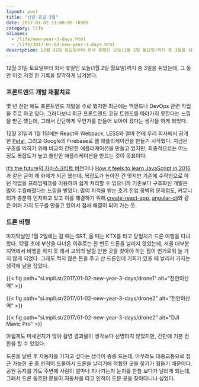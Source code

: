 ```yaml
---
layout: post
title: "신년 휴일 3일"
date: 2017-01-02 21:00:00 +0900
category: life
aliases:
  - /life/new-year-3-days.html
  - /life/2017-01-02-new-year-3-days.html
description: 12월 31일 토요일부터 회사 휴일인 오늘(1월 2일 월요일)까지 총 3일을 쉬었는데, 그 동안 이것 저것 한 기록을 짤막하게 남겨본다.
---
```


12월 31일 토요일부터 회사 휴일인 오늘(1월 2일 월요일)까지 총 3일을 쉬었는데, 그 동안 이것 저것 한 기록을 짤막하게 남겨본다.

### 프론트엔드 개발 재활치료

몇 년 전만 해도 프론트엔드 개발을 주로 했지만 최근에는 백엔드나 DevOps 관련 작업을 주로 하고 있다. 그러다보니 최근 프론트엔드 코딩 트렌드를 따라가지 못한다는 느낌을 받곤 했는데, 그래서 간단하게 무언가를 만들어 보아야 겠다는 생각을 하게 되었다.

12월 31일과 1월 1일에는 React와 Webpack, LESS와 얼마 전에 우리 회사에서 공개한 [Petal][1], 그리고 Google의 Firebase로 웹 애플리케이션을 만들기 시작했다. 지금은 구조를 익히기 위해 비교적 간단한 애플리케이션을 만들고 있지만, 최종적으로는 어느 정도 복잡도가 높고 쓸만한 애플리케이션을 만드는 것이 목표이다.

[It’s the future의 자바스크립트 버전][2]이나 [How it feels to learn JavaScript in 2016][3]과 같은 글이 꽤 화제가 되곤 했는데, 복잡도가 높아진 건 맞지만 기존에 수작업으로 하던 작업을 프레임워크를 이용하여 쉽게 처리할 수 있으니까 기존보다 구조화된 개발은 많이 수월해졌다는 느낌을 받았다. 많이 지적을 받는 초기 진입 장벽의 문제점도, 커뮤니티가 충분히 인지하고 있고 이를 해결하기 위해 [create-react-app][4], [angular-cli][5]와 같은 여러 가지 도구를 만들고 있어서 점차 해결이 되어 가는 듯.


### 드론 비행

마지막날인 1월 2일에는 갈 때는 SRT, 올 때는 KTX를 타고 당일치기 드론 여행을 다녀왔다. 12월 초에 부산을 다녀온 이후로는 한 번도 드론을 날리지 않았는데, 서울 대부분 지역에서 비행을 하지 못 해서 교외의 날릴 만한 곳을 찾아야 하는 점이 번거로워 늘 가지 않게 되었다. 그래도 적지 않은 돈을 주고 산 드론인데 기회가 있을 때 날리러 가자는 생각에 날을 잡았다.

{{< fig path="si.mpli.st/2017/01-02-new-year-3-days/drone1" alt="천안아산역" >}}

{{< fig path="si.mpli.st/2017/01-02-new-year-3-days/drone2" alt="천안아산역" >}}

{{< fig path="si.mpli.st/2017/01-02-new-year-3-days/drone2" alt="DJI Mavic Pro" >}}

아쉽게도 미세먼지가 많아 촬영 결과물이 생각보다 선명하지 않았지만, 간만에 기분 전환을 할 수 있었다.

드론을 날린 후 자동차를 가지고 싶다는 생각이 종종 드는데, 아무래도 대중교통으로 접근 가능한 곳 중 인적이 드물어서 드론을 날리기에 적합한 곳을 찾기가 힘들기 때문이다. 공원 등지를 가도 주변에 사람이 얼마나 지나가는지 눈치를 한참 보다가 날리게 되는데, 그래서 드론 동호인 분들이 자동차를 타고 인적이 드문 곳을 찾아다니나 싶었다.

[1]:	http://shakrmedia.github.io/petal/
[2]:	https://medium.com/@boopathi/it-s-the-future-7a4207e028c2
[3]:	https://hackernoon.com/how-it-feels-to-learn-javascript-in-2016-d3a717dd577f
[4]:	https://github.com/facebookincubator/create-react-app
[5]:	https://github.com/angular/angular-cli
[6]:	https://cdn.si.mpli.st/2017-01-02-drone1.jpg "천안아산역"
[7]:	https://cdn.si.mpli.st/2017-01-02-drone2.jpg "천안아산역"
[8]:	https://cdn.si.mpli.st/2017-01-02-drone3.jpg "DJI Mavic Pro"
